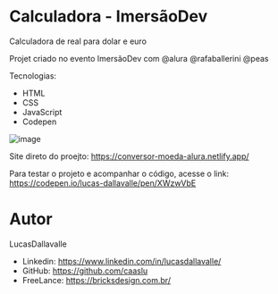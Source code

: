 # Calculadora - ImersãoDev
Calculadora de real para dolar e euro

Projet criado no evento ImersãoDev com @alura @rafaballerini @peas

Tecnologias:
- HTML
- CSS
- JavaScript
- Codepen


![image](https://user-images.githubusercontent.com/89872652/157483848-d73d51ff-37d3-49d8-89e9-d68dd37c88ab.png)


Site direto do proejto: https://conversor-moeda-alura.netlify.app/

Para testar o projeto e acompanhar o código, acesse o link:  https://codepen.io/lucas-dallavalle/pen/XWzwVbE


# Autor
LucasDallavalle
- Linkedin: https://www.linkedin.com/in/lucasdallavalle/
-  GitHub: https://github.com/caaslu
- FreeLance:  https://bricksdesign.com.br/
